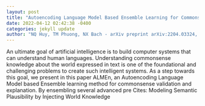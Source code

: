```yaml
--- 
layout: post 
title: "Autoencoding Language Model Based Ensemble Learning for Commonsense Validation and Explanation" 
date: 2022-04-12 02:42:38 -0400 
categories: jekyll update 
author: "NQ Huy, TM Phuong, NX Bach - arXiv preprint arXiv:2204.03324, 2022" 
--- 
```

An ultimate goal of artificial intelligence is to build computer systems that can understand human languages. Understanding commonsense knowledge about the world expressed in text is one of the foundational and challenging problems to create such intelligent systems. As a step towards this goal, we present in this paper ALMEn, an Autoencoding Language Model based Ensemble learning method for commonsense validation and explanation. By ensembling several advanced pre Cites: Modeling Semantic Plausibility by Injecting World Knowledge